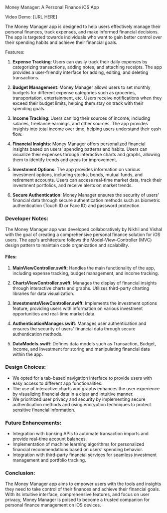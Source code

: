 Money Manager: A Personal Finance iOS App

Video Demo: [URL HERE]

The Money Manager app is designed to help users effectively manage their personal finances, track expenses, and make informed financial decisions. The app is targeted towards individuals who want to gain better control over their spending habits and achieve their financial goals.

Features:

1. **Expense Tracking**: Users can easily track their daily expenses by categorizing transactions, adding notes, and attaching receipts. The app provides a user-friendly interface for adding, editing, and deleting transactions.

2. **Budget Management**: Money Manager allows users to set monthly budgets for different expense categories such as groceries, transportation, entertainment, etc. Users receive notifications when they exceed their budget limits, helping them stay on track with their spending goals.

3. **Income Tracking**: Users can log their sources of income, including salaries, freelance earnings, and other sources. The app provides insights into total income over time, helping users understand their cash flow.

4. **Financial Insights**: Money Manager offers personalized financial insights based on users' spending patterns and habits. Users can visualize their expenses through interactive charts and graphs, allowing them to identify trends and areas for improvement.

5. **Investment Options**: The app provides information on various investment options, including stocks, bonds, mutual funds, and retirement accounts. Users can access real-time market data, track their investment portfolios, and receive alerts on market trends.

6. **Secure Authentication**: Money Manager ensures the security of users' financial data through secure authentication methods such as biometric authentication (Touch ID or Face ID) and password protection.

### Developer Notes:

The Money Manager app was developed collaboratively by Nikhil and Vishal with the goal of creating a comprehensive personal finance solution for iOS users. The app's architecture follows the Model-View-Controller (MVC) design pattern to maintain code organization and scalability.

#### Files:

1. **MainViewController.swift**: Handles the main functionality of the app, including expense tracking, budget management, and income tracking.

2. **ChartsViewController.swift**: Manages the display of financial insights through interactive charts and graphs. Utilizes third-party charting libraries for data visualization.

3. **InvestmentsViewController.swift**: Implements the investment options feature, providing users with information on various investment opportunities and real-time market data.

4. **AuthenticationManager.swift**: Manages user authentication and ensures the security of users' financial data through secure authentication methods.

5. **DataModels.swift**: Defines data models such as Transaction, Budget, Income, and Investment for storing and manipulating financial data within the app.

### Design Choices:

- We opted for a tab-based navigation interface to provide users with easy access to different app functionalities.
- The use of interactive charts and graphs enhances the user experience by visualizing financial data in a clear and intuitive manner.
- We prioritized user privacy and security by implementing secure authentication methods and using encryption techniques to protect sensitive financial information.

### Future Enhancements:

- Integration with banking APIs to automate transaction imports and provide real-time account balances.
- Implementation of machine learning algorithms for personalized financial recommendations based on users' spending behavior.
- Integration with third-party financial services for seamless investment management and portfolio tracking.

### Conclusion:

The Money Manager app aims to empower users with the tools and insights they need to take control of their finances and achieve their financial goals. With its intuitive interface, comprehensive features, and focus on user privacy, Money Manager is poised to become a trusted companion for personal finance management on iOS devices.
